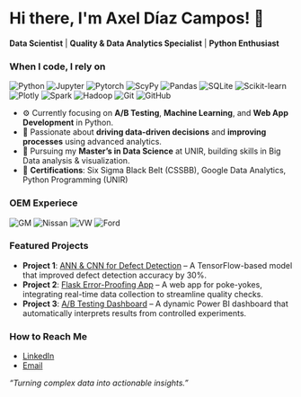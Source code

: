 # Hi there, I'm Axel Díaz Campos! 👋

**Data Scientist** | **Quality & Data Analytics Specialist** | **Python Enthusiast**

<h3>When I code, I rely on</h3>
<p>
  <img alt="Python" src="https://img.shields.io/badge/-Python-F2F1EE?style=flat-square&logo=python&logoColor=3776AB" />
  <img alt="Jupyter" src="https://img.shields.io/badge/-Jupyter_Notebook-F2F1EE?style=flat-square&logo=jupyter&logoColor=F37626" />
  <img alt="Pytorch" src="https://img.shields.io/badge/-PyTorch-F2F1EE?style=flat-square&logo=pytorch&logoColor=EE4C2C" />
  <img alt="ScyPy" src="https://img.shields.io/badge/-ScyPy-F2F1EE?style=flat-square&logo=scipy&logoColor=8CAAE6" />
  <img alt="Pandas" src="https://img.shields.io/badge/-Pandas-F2F1EE?style=flat-square&logo=pandas&logoColor=150458" />
  <img alt="SQLite" src="https://img.shields.io/badge/-SQLite-F2F1EE?style=flat-square&logo=sqlite&logoColor=003B57" />
  <img alt="Scikit-learn" src="https://img.shields.io/badge/-Scikit_learn-F2F1EE?style=flat-square&logo=scikitlearn&logoColor=F7931E" />
  <img alt="Plotly" src="https://img.shields.io/badge/-Plotly-F2F1EE?style=flat-square&logo=plotly&logoColor=3F4F75" />
  <img alt="Spark" src="https://img.shields.io/badge/-Spark-F2F1EE?style=flat-square&logo=apachespark&logoColor=E25A1C" />
  <img alt="Hadoop" src="https://img.shields.io/badge/-Hadoop-F2F1EE?style=flat-square&logo=apachehadoop&logoColor=66CCFF" />
  <img alt="Git" src="https://img.shields.io/badge/-Git-F2F1EE?style=flat-square&logo=git&logoColor=#F05032" />
  <img alt="GitHub" src="https://img.shields.io/badge/-GitHub-F2F1EE?style=flat-square&logo=github&logoColor=181717" />
</p>

- ⚙️ Currently focusing on **A/B Testing**, **Machine Learning**, and **Web App Development** in Python.
- 🚀 Passionate about **driving data-driven decisions** and **improving processes** using advanced analytics.
- 🌱 Pursuing my **Master’s in Data Science** at UNIR, building skills in Big Data analysis & visualization.
- 💼 **Certifications**: Six Sigma Black Belt (CSSBB), Google Data Analytics, Python Programming (UNIR)

<h3>OEM Experiece</h3>
<p>
  <img alt="GM" src="https://img.shields.io/badge/-General_Motors-F2F1EE?style=flat-square&logo=generalmotors&logoColor=0170CE" />
  <img alt="Nissan" src="https://img.shields.io/badge/-Nissan-F2F1EE?style=flat-square&logo=nissan&logoColor=C3002F" />
  <img alt="VW" src="https://img.shields.io/badge/-Volkswagen-F2F1EE?style=flat-square&logo=volkswagen&logoColor=151F5D" />
  <img alt="Ford" src="https://img.shields.io/badge/-Ford-F2F1EE?style=flat-square&logo=ford&logoColor=00274E" />
</p>

### Featured Projects
- **Project 1**: [ANN & CNN for Defect Detection](link) – A TensorFlow-based model that improved defect detection accuracy by 30%.
- **Project 2**: [Flask Error-Proofing App](link) – A web app for poke-yokes, integrating real-time data collection to streamline quality checks.
- **Project 3**: [A/B Testing Dashboard](link) – A dynamic Power BI dashboard that automatically interprets results from controlled experiments.

### How to Reach Me
- [LinkedIn](https://www.linkedin.com/in/axl-dc/) 
- [Email](mailto:axel.diaz.campos@gmail.com)

*“Turning complex data into actionable insights.”*

<!---
axl-dc/axl-dc is a ✨ special ✨ repository because its `README.md` (this file) appears on your GitHub profile.
You can click the Preview link to take a look at your changes.
--->
